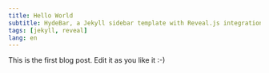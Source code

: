 ```yaml
---
title: Hello World
subtitle: HydeBar, a Jekyll sidebar template with Reveal.js integration
tags: [jekyll, reveal]
lang: en
---
```


This is the first blog post. Edit it as you like it :-)
